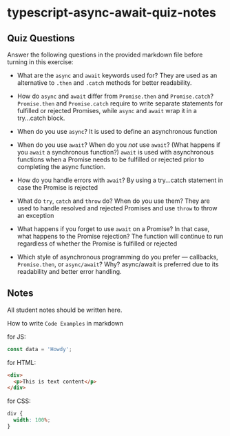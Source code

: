 # typescript-async-await-quiz-notes

## Quiz Questions

Answer the following questions in the provided markdown file before turning in this exercise:

- What are the `async` and `await` keywords used for?
  They are used as an alternative to `.then` and `.catch` methods for better readability.

- How do `async` and `await` differ from `Promise.then` and `Promise.catch`?
  `Promise.then` and `Promise.catch` require to write separate statements for fulfilled or rejected Promises, while `async` and `await` wrap it in a try...catch block.

- When do you use `async`?
  It is used to define an asynchronous function

- When do you use `await`? When do you _not_ use `await`? (What happens if you `await` a synchronous function?)
  `await` is used with asynchronous functions when a Promise needs to be fulfilled or rejected prior to completing the async function.

- How do you handle errors with `await`?
  By using a try...catch statement in case the Promise is rejected

- What do `try`, `catch` and `throw` do? When do you use them?
  They are used to handle resolved and rejected Promises and use `throw` to throw an exception

- What happens if you forget to use `await` on a Promise? In that case, what happens to the Promise rejection?
  The function will continue to run regardless of whether the Promise is fulfilled or rejected

- Which style of asynchronous programming do you prefer — callbacks, `Promise.then`, or `async/await`? Why?
  async/await is preferred due to its readability and better error handling.

## Notes

All student notes should be written here.

How to write `Code Examples` in markdown

for JS:

```javascript
const data = 'Howdy';
```

for HTML:

```html
<div>
  <p>This is text content</p>
</div>
```

for CSS:

```css
div {
  width: 100%;
}
```
